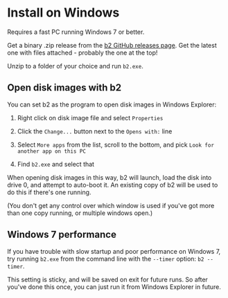 # Install on Windows

Requires a fast PC running Windows 7 or better.

Get a binary .zip release from the
[b2 GitHub releases page](https://github.com/tom-seddon/b2/releases).
Get the latest one with files attached - probably the one at the top!

Unzip to a folder of your choice and run `b2.exe`.

## Open disk images with b2

You can set b2 as the program to open disk images in Windows Explorer:

1. Right click on disk image file and select `Properties`

2. Click the `Change...` button next to the `Opens with:` line

3. Select `More apps` from the list, scroll to the bottom, and pick
   `Look for another app on this PC`
   
4. Find `b2.exe` and select that

When opening disk images in this way, b2 will launch, load the disk
into drive 0, and attempt to auto-boot it. An existing copy of b2 will
be used to do this if there's one running.

(You don't get any control over which window is used if you've got
more than one copy running, or multiple windows open.)

## Windows 7 performance

If you have trouble with slow startup and poor performance on Windows
7, try running `b2.exe` from the command line with the `--timer`
option: `b2 --timer`.

This setting is sticky, and will be saved on exit for future runs. So
after you've done this once, you can just run it from Windows Explorer
in future.
